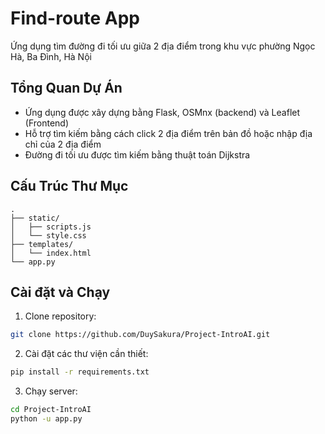 # Find-route App

Ứng dụng tìm đường đi tối ưu giữa 2 địa điểm trong khu vực phường Ngọc Hà, Ba Đình, Hà Nội

## Tổng Quan Dự Án

- Ứng dụng được xây dựng bằng Flask, OSMnx (backend) và Leaflet (Frontend)
- Hỗ trợ tìm kiếm bằng cách click 2 địa điểm trên bản đồ hoặc nhập địa chỉ của 2 địa điểm
- Đường đi tối ưu được tìm kiếm bằng thuật toán Dijkstra

## Cấu Trúc Thư Mục

```
.
├── static/               
│   ├── scripts.js
│   └── style.css
├── templates/
│   └── index.html
└── app.py
```

## Cài đặt và Chạy

1. Clone repository:
```bash
git clone https://github.com/DuySakura/Project-IntroAI.git
```
2. Cài đặt các thư viện cần thiết:
```bash
pip install -r requirements.txt
```
3. Chạy server:
```bash
cd Project-IntroAI
python -u app.py
```
